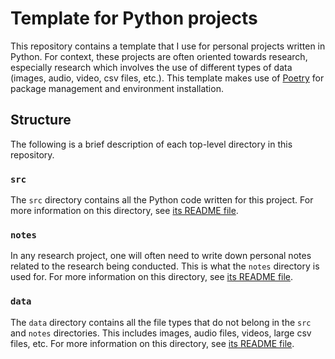 # Template for Python projects

This repository contains a template that I use for personal projects written in Python. For context, these projects are often oriented towards research, especially research which involves the use of different types of data (images, audio, video, csv files, etc.). This template makes use of [Poetry](https://python-poetry.org/) for package management and environment installation.

## Structure

The following is a brief description of each top-level directory in this repository.

### `src`

The `src` directory contains all the Python code written for this project. For more information on this directory, see [its README file](src/README.md).

### `notes`

In any research project, one will often need to write down personal notes related to the research being conducted. This is what the `notes` directory is used for. For more information on this directory, see [its README file](notes/README.md).

### `data`

The `data` directory contains all the file types that do not belong in the `src` and `notes` directories. This includes images, audio files, videos, large csv files, etc. For more information on this directory, see [its README file](data/README.md).
